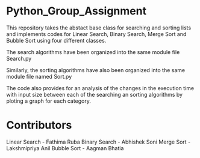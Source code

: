 # Python_Group_Assignment

This repository takes the abstact base class for searching and sorting lists and implements codes for Linear Search, Binary Search, Merge Sort and Bubble Sort using four different classes. 

The search algorithms have been organized into the same module file Search.py

Similarly, the sorting algorithms have also been organized into the same module file named Sort.py

The code also provides for an analysis of the changes in the execution time with input size between each of the searching an sorting algorithms by ploting a graph for each category.

Contributors 
================
Linear Search - Fathima Ruba
Binary Search - Abhishek Soni
Merge Sort - Lakshmipriya Anil
Bubble Sort - Aagman Bhatia
